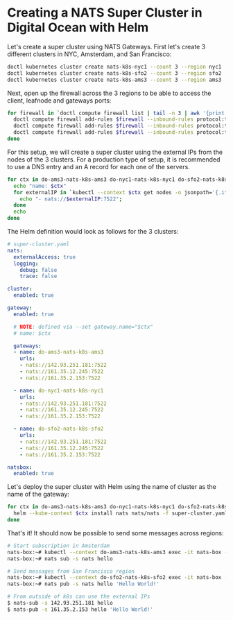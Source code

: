 # Creating a NATS Super Cluster in Digital Ocean with Helm

Let's create a super cluster using NATS Gateways. First let's create 3 different clusters in NYC, Amsterdam, and San Francisco:

```bash
doctl kubernetes cluster create nats-k8s-nyc1 --count 3 --region nyc1
doctl kubernetes cluster create nats-k8s-sfo2 --count 3 --region sfo2
doctl kubernetes cluster create nats-k8s-ams3 --count 3 --region ams3
```

Next, open up the firewall across the 3 regions to be able to access the client, leafnode and gateways ports:

```bash
for firewall in `doctl compute firewall list | tail -n 3 | awk '{print $1}'`; do
  doctl compute firewall add-rules $firewall --inbound-rules protocol:tcp,ports:4222,address:0.0.0.0/0
  doctl compute firewall add-rules $firewall --inbound-rules protocol:tcp,ports:7422,address:0.0.0.0/0
  doctl compute firewall add-rules $firewall --inbound-rules protocol:tcp,ports:7522,address:0.0.0.0/0
done
```

For this setup, we will create a super cluster using the external IPs from the nodes of the 3 clusters. For a production type of setup, it is recommended to use a DNS entry and an A record for each one of the servers.

```bash
for ctx in do-ams3-nats-k8s-ams3 do-nyc1-nats-k8s-nyc1 do-sfo2-nats-k8s-sfo2; do
  echo "name: $ctx"
  for externalIP in `kubectl --context $ctx get nodes -o jsonpath='{.items[*].status.addresses[?(@.type=="ExternalIP")].address}'`; do 
    echo "- nats://$externalIP:7522"; 
  done
  echo
done
```

The Helm definition would look as follows for the 3 clusters:

```yaml
# super-cluster.yaml
nats:
  externalAccess: true
  logging:
    debug: false
    trace: false

cluster:
  enabled: true

gateway:
  enabled: true

  # NOTE: defined via --set gateway.name="$ctx"
  # name: $ctx

  gateways:
  - name: do-ams3-nats-k8s-ams3
    urls:
    - nats://142.93.251.181:7522
    - nats://161.35.12.245:7522
    - nats://161.35.2.153:7522

  - name: do-nyc1-nats-k8s-nyc1
    urls:
    - nats://142.93.251.181:7522
    - nats://161.35.12.245:7522
    - nats://161.35.2.153:7522

  - name: do-sfo2-nats-k8s-sfo2
    urls:
    - nats://142.93.251.181:7522
    - nats://161.35.12.245:7522
    - nats://161.35.2.153:7522

natsbox:
  enabled: true
```

Let's deploy the super cluster with Helm using the name of cluster as the name of the gateway:

```bash
for ctx in do-ams3-nats-k8s-ams3 do-nyc1-nats-k8s-nyc1 do-sfo2-nats-k8s-sfo2; do
  helm --kube-context $ctx install nats nats/nats -f super-cluster.yaml --set gateway.name=$ctx
done
```

That's it! It should now be possible to send some messages across regions:

```bash
# Start subscription in Amsterdam
nats-box:~# kubectl --context do-ams3-nats-k8s-ams3 exec -it nats-box -- /bin/sh -l
nats-box:~# nats sub -s nats hello

# Send messages from San Francisco region
nats-box:~# kubectl --context do-sfo2-nats-k8s-sfo2 exec -it nats-box -- /bin/sh -l
nats-box:~# nats pub -s nats hello 'Hello World!'

# From outside of k8s can use the external IPs
$ nats-sub -s 142.93.251.181 hello
$ nats-pub -s 161.35.2.153 hello 'Hello World!'
```

